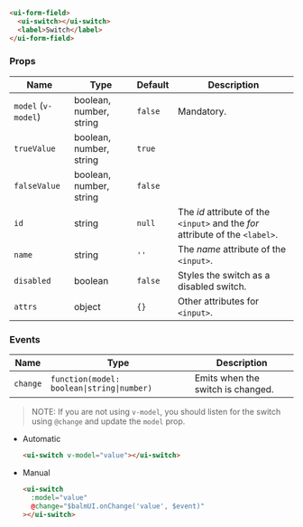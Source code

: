 ```html
<ui-form-field>
  <ui-switch></ui-switch>
  <label>Switch</label>
</ui-form-field>
```

### Props

| Name                | Type                    | Default | Description                                                                   |
| ------------------- | ----------------------- | ------- | ----------------------------------------------------------------------------- |
| `model` (`v-model`) | boolean, number, string | `false` | Mandatory.                                                                    |
| `trueValue`         | boolean, number, string | `true`  |                                                                               |
| `falseValue`        | boolean, number, string | `false` |                                                                               |
| `id`                | string                  | `null`  | The _id_ attribute of the `<input>` and the _for_ attribute of the `<label>`. |
| `name`              | string                  | `''`    | The _name_ attribute of the `<input>`.                                        |
| `disabled`          | boolean                 | `false` | Styles the switch as a disabled switch.                                       |
| `attrs`             | object                  | `{}`    | Other attributes for `<input>`.                                               |

### Events

| Name     | Type                                       | Description                       |
| -------- | ------------------------------------------ | --------------------------------- |
| `change` | `function(model: boolean\|string\|number)` | Emits when the switch is changed. |

> NOTE: If you are not using `v-model`, you should listen for the switch using `@change` and update the `model` prop.

- Automatic

  ```html
  <ui-switch v-model="value"></ui-switch>
  ```

- Manual

  ```html
  <ui-switch
    :model="value"
    @change="$balmUI.onChange('value', $event)"
  ></ui-switch>
  ```
